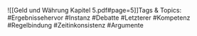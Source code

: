 
![[Geld und Währung Kapitel 5.pdf#page=5]]Tags & Topics:
   #Ergebnissehervor
   #Instanz
   #Debatte
   #Letzterer
   #Kompetenz
   #Regelbindung
   #Zeitinkonsistenz
   #Argumente